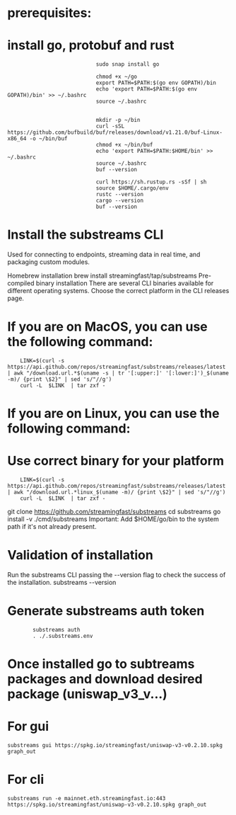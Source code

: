 # prerequisites:
# install  go, protobuf and rust
                                sudo snap install go

                                chmod +x ~/go
                                export PATH=$PATH:$(go env GOPATH)/bin
                                echo 'export PATH=$PATH:$(go env GOPATH)/bin' >> ~/.bashrc
                                source ~/.bashrc


                                mkdir -p ~/bin
                                curl -sSL https://github.com/bufbuild/buf/releases/download/v1.21.0/buf-Linux-x86_64 -o ~/bin/buf
                                chmod +x ~/bin/buf
                                echo 'export PATH=$PATH:$HOME/bin' >> ~/.bashrc
                                source ~/.bashrc
                                buf --version

                                curl https://sh.rustup.rs -sSf | sh
                                source $HOME/.cargo/env
                                rustc --version
                                cargo --version
                                buf --version

# Install the substreams CLI
Used for connecting to endpoints, streaming data in real time, and packaging custom modules.

Homebrew installation
brew install streamingfast/tap/substreams
Pre-compiled binary installation
There are several CLI binaries available for different operating systems. Choose the correct platform in the CLI releases page.

# If you are on MacOS, you can use the following command:

        LINK=$(curl -s https://api.github.com/repos/streamingfast/substreams/releases/latest | awk "/download.url.*$(uname -s | tr '[:upper:]' '[:lower:]')_$(uname -m)/ {print \$2}" | sed 's/"//g')
        curl -L  $LINK  | tar zxf -

# If you are on Linux, you can use the following command:
# Use correct binary for your platform
        LINK=$(curl -s https://api.github.com/repos/streamingfast/substreams/releases/latest | awk "/download.url.*linux_$(uname -m)/ {print \$2}" | sed 's/"//g')
        curl -L  $LINK  | tar zxf -

git clone https://github.com/streamingfast/substreams
        cd substreams
        go install -v ./cmd/substreams
        Important: Add $HOME/go/bin to the system path if it's not already present.

# Validation of installation
Run the substreams CLI passing the --version flag to check the success of the installation.
            substreams --version

# Generate substreams auth token 
            substreams auth 
            . ./.substreams.env

# Once installed go to subtreams packages and download desired package (uniswap_v3_v...) 
# For gui 
    substreams gui https://spkg.io/streamingfast/uniswap-v3-v0.2.10.spkg graph_out 
# For cli 
    substreams run -e mainnet.eth.streamingfast.io:443 https://spkg.io/streamingfast/uniswap-v3-v0.2.10.spkg graph_out